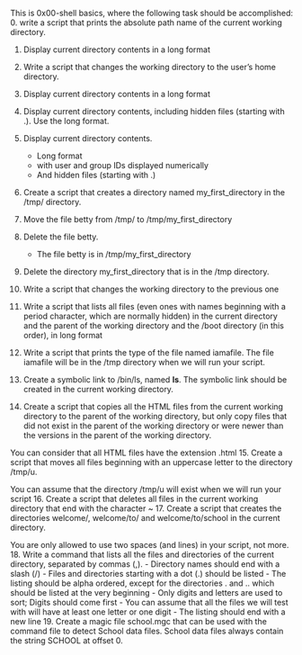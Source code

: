 This is 0x00-shell basics, where the following task should be accomplished:
0. write a script that prints the absolute path name of the current working directory.
1. Display current directory contents in a long format
2. Write a script that changes the working directory to the user’s home directory.
3. Display current directory contents in a long format
4. Display current directory contents, including hidden files (starting with .). Use the long format.
5. Display current directory contents.

	- Long format
	- with user and group IDs displayed numerically
	- And hidden files (starting with .)
6. Create a script that creates a directory named my_first_directory in the /tmp/ directory.
7. Move the file betty from /tmp/ to /tmp/my_first_directory
8. Delete the file betty.

	- The file betty is in /tmp/my_first_directory
9. Delete the directory my_first_directory that is in the /tmp directory.
10. Write a script that changes the working directory to the previous one
11. Write a script that lists all files (even ones with names beginning with a period character, which are normally hidden) in the current directory and the parent of the working directory and the /boot directory (in this order), in long format
12. Write a script that prints the type of the file named iamafile. The file iamafile will be in the /tmp directory when we will run your script.
13. Create a symbolic link to /bin/ls, named __ls__. The symbolic link should be created in the current working directory.
14. Create a script that copies all the HTML files from the current working directory to the parent of the working directory, but only copy files that did not exist in the parent of the working directory or were newer than the versions in the parent of the working directory.

You can consider that all HTML files have the extension .html
15. Create a script that moves all files beginning with an uppercase letter to the directory /tmp/u.

You can assume that the directory /tmp/u will exist when we will run your script
16. Create a script that deletes all files in the current working directory that end with the character ~
17. Create a script that creates the directories welcome/, welcome/to/ and welcome/to/school in the current directory.

You are only allowed to use two spaces (and lines) in your script, not more.
18. Write a command that lists all the files and directories of the current directory, separated by commas (,).
	- Directory names should end with a slash (/)
	- Files and directories starting with a dot (.) should be listed
	- The listing should be alpha ordered, except for the directories . and .. which should be listed at the very beginning
	- Only digits and letters are used to sort; Digits should come first
	- You can assume that all the files we will test with will have at least one letter or one digit
	- The listing should end with a new line
19. Create a magic file school.mgc that can be used with the command file to detect School data files. School data files always contain the string SCHOOL at offset 0.
